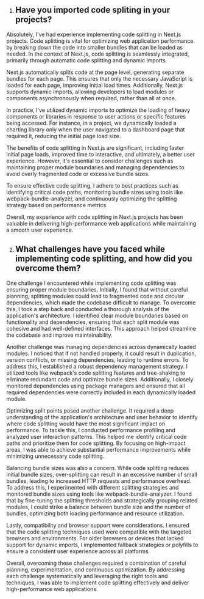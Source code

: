 1. ## Have you imported code spliting in your projects?

Absolutely, I've had experience implementing code splitting in Next.js projects. Code splitting is vital for optimizing web application performance by breaking down the code into smaller bundles that can be loaded as needed. In the context of Next.js, code splitting is seamlessly integrated, primarily through automatic code splitting and dynamic imports.

Next.js automatically splits code at the page level, generating separate bundles for each page. This ensures that only the necessary JavaScript is loaded for each page, improving initial load times. Additionally, Next.js supports dynamic imports, allowing developers to load modules or components asynchronously when required, rather than all at once.

In practice, I've utilized dynamic imports to optimize the loading of heavy components or libraries in response to user actions or specific features being accessed. For instance, in a project, we dynamically loaded a charting library only when the user navigated to a dashboard page that required it, reducing the initial page load size.

The benefits of code splitting in Next.js are significant, including faster initial page loads, improved time to interactive, and ultimately, a better user experience. However, it's essential to consider challenges such as maintaining proper module boundaries and managing dependencies to avoid overly fragmented code or excessive bundle sizes.

To ensure effective code splitting, I adhere to best practices such as identifying critical code paths, monitoring bundle sizes using tools like webpack-bundle-analyzer, and continuously optimizing the splitting strategy based on performance metrics.

Overall, my experience with code splitting in Next.js projects has been valuable in delivering high-performance web applications while maintaining a smooth user experience.

2. ## What challenges have you faced while implementing code splitting, and how did you overcome them?

One challenge I encountered while implementing code splitting was ensuring proper module boundaries. Initially, I found that without careful planning, splitting modules could lead to fragmented code and circular dependencies, which made the codebase difficult to manage. To overcome this, I took a step back and conducted a thorough analysis of the application's architecture. I identified clear module boundaries based on functionality and dependencies, ensuring that each split module was cohesive and had well-defined interfaces. This approach helped streamline the codebase and improve maintainability.

Another challenge was managing dependencies across dynamically loaded modules. I noticed that if not handled properly, it could result in duplication, version conflicts, or missing dependencies, leading to runtime errors. To address this, I established a robust dependency management strategy. I utilized tools like webpack's code splitting features and tree-shaking to eliminate redundant code and optimize bundle sizes. Additionally, I closely monitored dependencies using package managers and ensured that all required dependencies were correctly included in each dynamically loaded module.

Optimizing split points posed another challenge. It required a deep understanding of the application's architecture and user behavior to identify where code splitting would have the most significant impact on performance. To tackle this, I conducted performance profiling and analyzed user interaction patterns. This helped me identify critical code paths and prioritize them for code splitting. By focusing on high-impact areas, I was able to achieve substantial performance improvements while minimizing unnecessary code splitting.

Balancing bundle sizes was also a concern. While code splitting reduces initial bundle sizes, over-splitting can result in an excessive number of small bundles, leading to increased HTTP requests and performance overhead. To address this, I experimented with different splitting strategies and monitored bundle sizes using tools like webpack-bundle-analyzer. I found that by fine-tuning the splitting thresholds and strategically grouping related modules, I could strike a balance between bundle size and the number of bundles, optimizing both loading performance and resource utilization.

Lastly, compatibility and browser support were considerations. I ensured that the code splitting techniques used were compatible with the targeted browsers and environments. For older browsers or devices that lacked support for dynamic imports, I implemented fallback strategies or polyfills to ensure a consistent user experience across all platforms.

Overall, overcoming these challenges required a combination of careful planning, experimentation, and continuous optimization. By addressing each challenge systematically and leveraging the right tools and techniques, I was able to implement code splitting effectively and deliver high-performance web applications.
